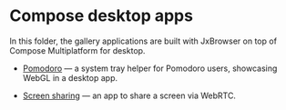 # Compose desktop apps

In this folder, the gallery applications are built with JxBrowser
on top of Compose Multiplatform for desktop.

* [Pomodoro](pomodoro/README.md) —
a system tray helper for Pomodoro users, showcasing WebGL in a desktop app.

* [Screen sharing](screen-share/README.md) —
an app to share a screen via WebRTC.
